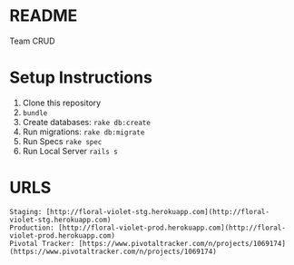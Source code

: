 README
======
Team CRUD

Setup Instructions
==================
1. Clone this repository
1. `bundle`
1. Create databases: `rake db:create`
1. Run migrations: `rake db:migrate`
1. Run Specs `rake spec`
1. Run Local Server `rails s`

URLS
====
    Staging: [http://floral-violet-stg.herokuapp.com](http://floral-violet-stg.herokuapp.com)
    Production: [http://floral-violet-prod.herokuapp.com](http://floral-violet-prod.herokuapp.com)
    Pivotal Tracker: [https://www.pivotaltracker.com/n/projects/1069174](https://www.pivotaltracker.com/n/projects/1069174)
